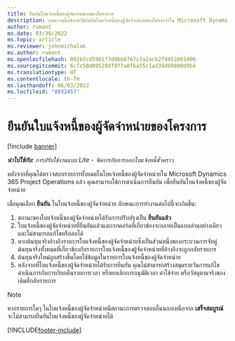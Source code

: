 ```yaml
---
title: ยืนยันใบแจ้งหนี้ของผู้จัดจำหน่ายของโครงการ
description: บทความนี้อธิบายวิธียืนยันใบแจ้งหนี้ของผู้จัดจำหน่ายของโครงการใน Microsoft Dynamics 365 Project Operations และผลกระทบทางการเงินของการยืนยันใบแจ้งหนี้ของผู้จัดจำหน่ายของโครงการ
author: rumant
ms.date: 03/30/2022
ms.topic: article
ms.reviewer: johnmichalak
ms.author: rumant
ms.openlocfilehash: 092b3cd5981f7d9bb8767c7a2acb2f4952801d06
ms.sourcegitcommit: 6cfc50d89528df977a8f6a55c1ad39d99800d9b4
ms.translationtype: HT
ms.contentlocale: th-TH
ms.lasthandoff: 06/03/2022
ms.locfileid: "8932457"
---
```

# <a name="confirm-a-project-vendor-invoice"></a>ยืนยันใบแจ้งหนี้ของผู้จัดจำหน่ายของโครงการ

[!include [banner](../../includes/dataverse-preview.md)]

_**นำไปใช้กับ:** การปรับใช้งานแบบ Lite - จัดการกับการออกใบแจ้งหนี้ชั่วคราว_

หลังจากที่คุณได้ตรวจสอบรายการทั้งหมดในใบแจ้งหนี้ของผู้จัดจำหน่ายใน Microsoft Dynamics 365 Project Operations แล้ว คุณสามารถใช้การดำเนินการยืนยัน เพื่อยืนยันใบแจ้งหนี้ของผู้จัดจำหน่าย

เมื่อคุณเลือก **ยืนยัน** ในใบแจ้งหนี้ของผู้จัดจำหน่าย ลักษณะการทำงานต่อไปนี้จะเกิดขึ้น:

1. สถานะของใบแจ้งหนี้ของผู้จัดจำหน่ายได้รับการปรับปรุงเป็น **ยืนยันแล้ว**
2. ใบแจ้งหนี้ของผู้จัดจำหน่ายที่ยืนยันแล้วและเรกคอร์ดที่เกี่ยวข้องจะกลายเป็นแบบอ่านอย่างเดียว และไม่สามารถแก้ไขหรือลบได้
3. หากต้นทุนจริงอ้างอิงรายการใบแจ้งหนี้ของผู้จัดจำหน่ายซึ่งเป็นส่วนหนึ่งของกระบวนการจับคู่ ต้นทุนจริงทั้งหมดที่เกี่ยวข้องกับรายการใบแจ้งหนี้ของผู้จัดจำหน่ายที่อ้างอิงจะถูกกลับรายการ
4. ต้นทุนจริงใหม่ถูกสร้างขึ้นโดยใช้ข้อมูลในรายการใบแจ้งหนี้ของผู้จัดจำหน่าย
5. หลังจากที่ใบแจ้งหนี้ของผู้จัดจำหน่ายได้รับการยืนยัน คุณไม่สามารถสร้างสมุดรายวันการแก้ไข ดำเนินการกับการเรียกคืนรายการเวลา หรือยกเลิกการอนุมัติเวลา ค่าใช้จ่าย หรือวัสดุตามจริงของเดิมที่กลับรายการ

> [!NOTE]
> หากรายการใดๆ ในใบแจ้งหนี้ของผู้จัดจำหน่ายมีสถานะการตรวจสอบอื่นนอกเหนือจาก **เสร็จสมบูรณ์** จะไม่สามารถยืนยันใบแจ้งหนี้ของผู้จัดจำหน่ายได้

[!INCLUDE[footer-include](../../includes/footer-banner.md)]
